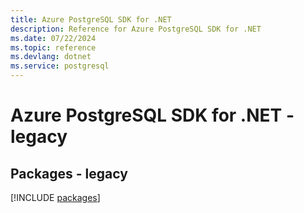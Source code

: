 ```yaml
---
title: Azure PostgreSQL SDK for .NET
description: Reference for Azure PostgreSQL SDK for .NET
ms.date: 07/22/2024
ms.topic: reference
ms.devlang: dotnet
ms.service: postgresql
---
```

# Azure PostgreSQL SDK for .NET - legacy
## Packages - legacy
[!INCLUDE [packages](postgresql-index.md)]